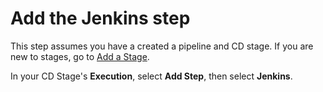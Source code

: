 # Add the Jenkins step

This step assumes you have a created a pipeline and CD stage. If you are new to stages, go to [Add a Stage](../../../platform/8_Pipelines/add-a-stage.md).

In your CD Stage's **Execution**, select **Add Step**, then select **Jenkins**.
